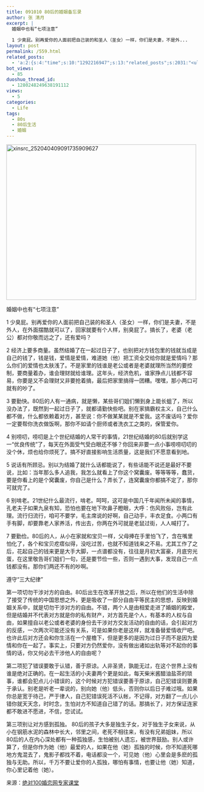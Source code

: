 ```yaml
---
title: 091010 80后的婚姻备忘录
author: 张 清月
excerpt: |
  婚姻中也有“七项注意”
  
  1 少臭屁。别再爱你的人面前把自己装的和圣人（圣女）一样，你们是夫妻，不是外...
layout: post
permalink: /559.html
related_posts:
  - 'a:2:{s:4:"time";s:10:"1292216947";s:13:"related_posts";s:2031:"<ul class="related_post"><li><a href="http://blog.80aj.com/2010/08/18/%e5%9c%a8%e6%ac%a2%e8%bf%8e%e7%95%8c%e9%9d%a2%e6%b7%bb%e5%8a%a0%e5%ae%89%e8%a3%85%e6%96%b9%e5%bc%8f%e7%9a%84%e9%80%89%e6%8b%a9/" title="在欢迎界面添加安装方式的选择">在欢迎界面添加安装方式的选择</a></li><li><a href="http://blog.80aj.com/2010/06/22/100622-%e6%a3%8b%e5%ad%90/" title="100622 棋子">100622 棋子</a></li><li><a href="http://blog.80aj.com/2010/06/06/100606-%e5%94%af%e6%9c%89%e7%83%9f%e4%b8%8d%e5%bc%83%e4%bd%a0/" title="100606  唯有烟不弃你">100606  唯有烟不弃你</a></li><li><a href="http://blog.80aj.com/2010/04/14/100414-%e9%94%99%e8%bf%87%e7%9a%84%e7%8f%ad%e8%bd%a6%e6%9c%89%e5%a6%82%e9%94%99%e8%bf%87%e7%9a%84%e4%ba%ba%e7%94%9f%e6%97%a0%e6%b3%95%e8%bf%bd%e5%9b%9e/" title="100414 错过的班车有如错过的人生无法追回">100414 错过的班车有如错过的人生无法追回</a></li><li><a href="http://blog.80aj.com/2010/04/13/100413-%e8%85%be%e8%ae%af%e5%be%ae%e5%8d%9a/" title="100413 腾讯微博  ">100413 腾讯微博  </a></li><li><a href="http://blog.80aj.com/2010/04/12/100414-%e8%9c%97%e7%89%9b%e5%bf%ab%e8%b7%91-%e7%ab%99%e9%95%bf%e4%b9%8b%e6%ad%8c/" title="100414 蜗牛快跑 &#8211;站长之歌">100414 蜗牛快跑 &#8211;站长之歌</a></li><li><a href="http://blog.80aj.com/2009/11/25/091124-%e5%ae%b6%e6%9c%89%e5%b0%8f%e7%8c%ab/" title="091124 家有小猫">091124 家有小猫</a></li><li><a href="http://blog.80aj.com/2009/11/19/091119-%e9%ad%94%e5%85%bd%e4%b8%8e%e4%ba%ba%e7%94%9f-%e3%80%90%e5%9b%be%e6%96%87-%e9%ad%94%e5%85%bd%e7%8e%a9%e5%ae%b6%e5%be%97%e8%87%aa%e6%88%91%e4%bf%ae%e5%85%bb%e7%89%87%e3%80%91/" title="091119 魔兽与人生 【图文&#8211;魔兽玩家得自我修养片】">091119 魔兽与人生 【图文&#8211;魔兽玩家得自我修养片】</a></li><li><a href="http://blog.80aj.com/javascript/" title="JavaScript">JavaScript</a></li><li><a href="http://blog.80aj.com/weiwei/" title="微力不微">微力不微</a></li></ul>";}'
bot_views:
  - 85
duoshuo_thread_id:
  - 1280248249638191112
views:
  - 5
categories:
  - Life
tags:
  - 80s
  - 80后生活
  - 婚姻
---
```

[<img class="aligncenter size-full wp-image-562" title="xinsrc_252040409091735909627" src="http://www.80aj.com/wp-content/uploads/2009/10/xinsrc_252040409091735909627.jpg" alt="xinsrc_252040409091735909627" width="500" height="410" />][1]

婚姻中也有“七项注意”

1 少臭屁。别再爱你的人面前把自己装的和圣人（圣女）一样，你们是夫妻，不是外人，在外面摆酷就可以了，回家就要有个人样，别臭屁了。搞长了，老婆（老公）都对你敬而远之了，还有爱吗？

2 经济上要多商量。虽然结婚了在一起过日子了，也别把对方钱包里的钱就当成是自己的钱了，钱是钱，爱情是爱情，难道她（他）把工资全交给你就是爱情吗？那么你们的爱情也太肤浅了。不是家里的钱谁是老公或者是老婆就理所当然的要控制，要商量着办，谁会理财就给谁理。这年头，经济危机，谁家挣点儿钱都不容易，你要是又不会理财又非要抢着搞，最后把家里搞得一团糟。嘿嘿，那小两口可就有的吵了。

3 要勤快。80后的人有一通病，就是懒，某些哥们姐们懒到身上能长蛆了，所以没办法了，既然到一起过日子了，就都请勤快些吧。别在家搞霸权主义，自己什么都不做，什么都依赖着对方，甚至说：你不做某某就是不爱我。这不废话吗？爱你一定要帮你洗衣做饭啊，那你不如请个厨师或者洗衣工之类的，保管爱你。

4 别唠叨，唠叨是上个世纪结婚的人常干的事情，21世纪结婚的80后就别学这一“优良传统”了，每天在外面受气受白眼还不够？你回来非要一点小事唠唠叨叨的没个休，烦也给你烦死了。搞不好直接影响生活质量，这是我们不愿意看到地。

5 说话有所顾忌。别以为结婚了就什么话都能说了，有些话能不说还是最好不要说，比如：当年那么多人追我，我怎么就看上了你这个窝囊废。等等等等，蠢货，要是你看上的是个窝囊废，你自己是什么？弄长了，连窝囊废你都搞不定了，那你可就完了。

6 别啃老。21世纪什么最流行，啃老。呵呵，这可是中国几千年闻所未闻的事情，孔老夫子如果九泉有知，恐怕也要在地下吹鼻子瞪眼，大呼：伤风败俗，岂有此理。流行归流行，咱可不要学，毛主席说的好啊，自己动手，丰衣足食。小两口有手有脚，却要靠老人家养活，传出去，你两在外可就是老鼠过街，人人喊打了。

7 要勤俭。80后的人，从小在家就和宝贝一样，父母捧在手里怕飞了，含在嘴里怕化了，各个和宝贝疙瘩似得，没吃过苦，也就不知道钱来之不易。尤其工作了之后，花起自己的钱来更是大手大脚，一点谱都没有，往往是月初大富豪，月底穷光蛋，在这里敬告哥们姐们一句，还是要节俭一些，否则一遇到大事，发现自己一点钱都没有。那你们两还不有的吵啊。

遵守“三大纪律”

第一项切勿干涉对方的自由。80后出生在改革开放之后，所以在他们的生活中除了接受了传统的中国思想之外，更是吸收了一部分自由平等民主的思想，反映到婚姻关系中，就是切勿干涉对方的自由。不错，两个人是由相爱走进了婚姻的殿堂，但是结婚并不代表对方就是你的私有财产，对方首先是个人，有基本的人权与自由，如果擅自以老公或者老婆的身份去干涉对方交友活动的自由的话，会引起对方的反感，一次两次可能还没有关系，可是如果你老是这样，就准备替爱情收尸吧。也许此后对方还会和你生活在一个屋檐下，但是更多的是因为过日子而不是因为爱情和你在一起了。事实上，只要对方仍然爱你，没有做出诸如出轨等对不起你的事情的话，你又何必去干涉他人的自由呢？

第二项犯了错误要敢于认错，善于原谅。人非圣贤，孰能无过，在这个世界上没有谁是绝对正确的。在一起生活的小夫妻两个更是如此，每天柴米酱醋油盐茶的琐事，谁都会犯点儿小错误的，这个时候对方犯错误要善于原谅，自己犯错误则要勇于承认。别老是听老一辈说的，别向她（他）低头，否则你以后日子难过哦。如果你总是宽于待己，严于律人，自己犯错误死活不认帐，不记得，对方翻了一点儿小错你就天天念，时时念，生怕对方不知道自己错了的话。那搞长了，对方保证连家都不敢进不愿进，不信，您试试。

第三项别让对方感到孤独。 80后的孩子大多是独生子女，对于独生子女来说，从小在钢筋水泥的森林中长大，邻里之间，老死不相往来，有没有兄弟姐妹，所以80后的人在内心深处都有一种孤独感，生怕被别人遗忘，被世界鼓励。别人或许算了，但是你作为她（他）最爱的人，如果在他（她）孤独的时候，你不知道死哪地方鬼混去了，鬼影子都找不着，电话都没一个，可见她（他）心里会是多麽的孤独与无助。所以，千万不要让爱你的人孤独，哪怕有事情，也要让他（她）知道，你心里记着他（她）。

来源：[绝对100婚恋网专家课堂 ][2]

 [1]: http://www.80aj.com/wp-content/uploads/2009/10/xinsrc_252040409091735909627.jpg
 [2]: http://blog.sina.com.cn/juedui100